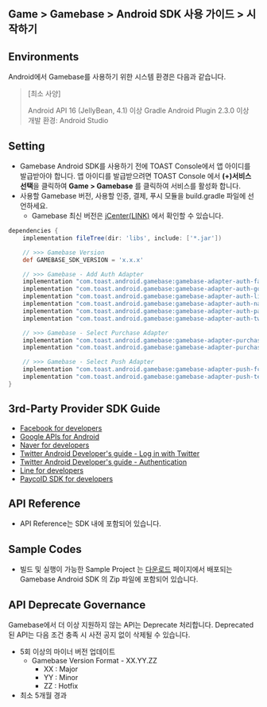 ## Game > Gamebase > Android SDK 사용 가이드 > 시작하기

## Environments

Android에서 Gamebase를 사용하기 위한 시스템 환경은 다음과 같습니다.

> [최소 사양]
>
> Android API 16 (JellyBean, 4.1) 이상
> Gradle Android Plugin 2.3.0 이상 <br/>
> 개발 환경: Android Studio

## Setting

* Gamebase Android SDK를 사용하기 전에 TOAST Console에서 앱 아이디를 발급받아야 합니다. 앱 아이디를 발급받으려면 TOAST Console 에서 **(+)서비스 선택**을 클릭하여 **Game > Gamebase** 를 클릭하여 서비스를 활성화 합니다.
* 사용할 Gamebase 버전, 사용할 인증, 결제, 푸시 모듈을 build.gradle 파일에 선언하세요.
	* Gamebase 최신 버전은 [jCenter(LINK)](https://jcenter.bintray.com/com/toast/android/gamebase/gamebase-sdk/) 에서 확인할 수 있습니다.

```groovy
dependencies {
    implementation fileTree(dir: 'libs', include: ['*.jar'])

    // >>> Gamebase Version
    def GAMEBASE_SDK_VERSION = 'x.x.x'

    // >>> Gamebase - Add Auth Adapter
    implementation "com.toast.android.gamebase:gamebase-adapter-auth-facebook:$GAMEBASE_SDK_VERSION"
    implementation "com.toast.android.gamebase:gamebase-adapter-auth-google:$GAMEBASE_SDK_VERSION"
    implementation "com.toast.android.gamebase:gamebase-adapter-auth-line:$GAMEBASE_SDK_VERSION"
    implementation "com.toast.android.gamebase:gamebase-adapter-auth-naver:$GAMEBASE_SDK_VERSION"
    implementation "com.toast.android.gamebase:gamebase-adapter-auth-payco:$GAMEBASE_SDK_VERSION"
    implementation "com.toast.android.gamebase:gamebase-adapter-auth-twitter:$GAMEBASE_SDK_VERSION"

    // >>> Gamebase - Select Purchase Adapter
    implementation "com.toast.android.gamebase:gamebase-adapter-purchase-google:$GAMEBASE_SDK_VERSION"
    implementation "com.toast.android.gamebase:gamebase-adapter-purchase-onestore:$GAMEBASE_SDK_VERSION"

    // >>> Gamebase - Select Push Adapter
    implementation "com.toast.android.gamebase:gamebase-adapter-push-fcm:$GAMEBASE_SDK_VERSION"
    implementation "com.toast.android.gamebase:gamebase-adapter-push-tencent:$GAMEBASE_SDK_VERSION"
}
```

## 3rd-Party Provider SDK Guide

* [Facebook for developers](https://developers.facebook.com/docs/android)
* [Google APIs for Android](https://developers.google.com/android/guides/overview)
* [Naver for developers](https://developers.naver.com/docs/login/android/)
* [Twitter Android Developer's guide - Log in with Twitter](https://dev.twitter.com/web/sign-in/implementing)
* [Twitter Android Developer's guide - Authentication](https://developer.twitter.com/en/docs/basics/authentication/overview)
* [Line for developers](https://developers.line.biz/en/docs/android-sdk/integrate-line-login/)
* [PaycoID SDK for developers](https://developers.payco.com/guide/development/apply/android)

## API Reference

* API Reference는 SDK 내에 포함되어 있습니다.

## Sample Codes

* 빌드 및 실행이 가능한 Sample Project 는 [다운로드](https://docs.toast.com/ko/Download/) 페이지에서 배포되는 Gamebase Android SDK 의 Zip 파일에 포함되어 있습니다.

## API Deprecate Governance

Gamebase에서 더 이상 지원하지 않는 API는 Deprecate 처리합니다.
Deprecated 된 API는 다음 조건 충족 시 사전 공지 없이 삭제될 수 있습니다.

* 5회 이상의 마이너 버전 업데이트
	* Gamebase Version Format - XX.YY.ZZ
		* XX : Major
		* YY : Minor
		* ZZ : Hotfix
* 최소 5개월 경과

